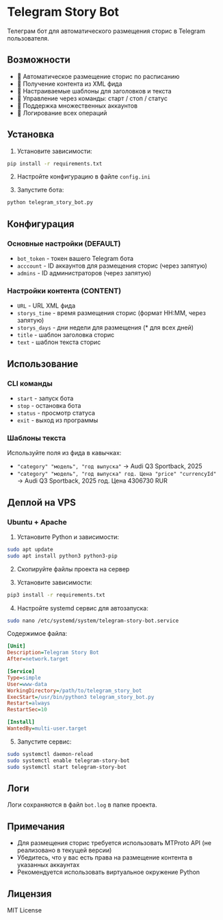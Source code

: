 # Telegram Story Bot

Телеграм бот для автоматического размещения сторис в Telegram пользователя.

## Возможности

- 🔹 Автоматическое размещение сторис по расписанию
- 🔹 Получение контента из XML фида
- 🔹 Настраиваемые шаблоны для заголовков и текста
- 🔹 Управление через команды: старт / стоп / статус
- 🔹 Поддержка множественных аккаунтов
- 🔹 Логирование всех операций

## Установка

1. Установите зависимости:
```bash
pip install -r requirements.txt
```

2. Настройте конфигурацию в файле `config.ini`

3. Запустите бота:
```bash
python telegram_story_bot.py
```

## Конфигурация

### Основные настройки (DEFAULT)
- `bot_token` - токен вашего Telegram бота
- `acccount` - ID аккаунтов для размещения сторис (через запятую)
- `admins` - ID администраторов (через запятую)

### Настройки контента (CONTENT)
- `URL` - URL XML фида
- `storys_time` - время размещения сторис (формат HH:MM, через запятую)
- `storys_days` - дни недели для размещения (* для всех дней)
- `title` - шаблон заголовка сторис
- `text` - шаблон текста сторис

## Использование

### CLI команды
- `start` - запуск бота
- `stop` - остановка бота
- `status` - просмотр статуса
- `exit` - выход из программы

### Шаблоны текста
Используйте поля из фида в кавычках:
- `"category" "модель", "год выпуска"` → Audi Q3 Sportback, 2025
- `"category" "модель", "год выпуска" год. Цена "price" "currencyId"` → Audi Q3 Sportback, 2025 год. Цена 4306730 RUR

## Деплой на VPS

### Ubuntu + Apache

1. Установите Python и зависимости:
```bash
sudo apt update
sudo apt install python3 python3-pip
```

2. Скопируйте файлы проекта на сервер

3. Установите зависимости:
```bash
pip3 install -r requirements.txt
```

4. Настройте systemd сервис для автозапуска:
```bash
sudo nano /etc/systemd/system/telegram-story-bot.service
```

Содержимое файла:
```ini
[Unit]
Description=Telegram Story Bot
After=network.target

[Service]
Type=simple
User=www-data
WorkingDirectory=/path/to/telegram_story_bot
ExecStart=/usr/bin/python3 telegram_story_bot.py
Restart=always
RestartSec=10

[Install]
WantedBy=multi-user.target
```

5. Запустите сервис:
```bash
sudo systemctl daemon-reload
sudo systemctl enable telegram-story-bot
sudo systemctl start telegram-story-bot
```

## Логи

Логи сохраняются в файл `bot.log` в папке проекта.

## Примечания

- Для размещения сторис требуется использовать MTProto API (не реализовано в текущей версии)
- Убедитесь, что у вас есть права на размещение контента в указанных аккаунтах
- Рекомендуется использовать виртуальное окружение Python

## Лицензия

MIT License
